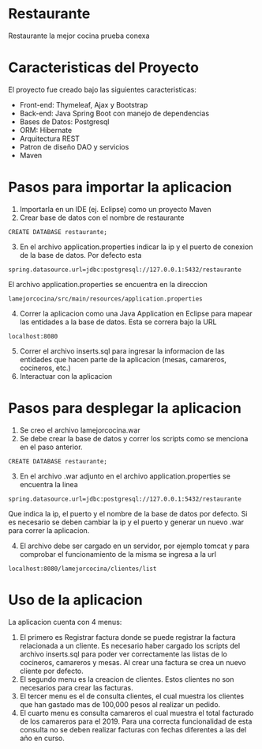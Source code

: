 # Restaurante
Restaurante la mejor cocina prueba conexa

# Caracteristicas del Proyecto
El proyecto fue creado bajo las siguientes caracteristicas:
  - Front-end: Thymeleaf, Ajax y Bootstrap
  - Back-end: Java Spring Boot con manejo de dependencias
  - Bases de Datos: Postgresql
  - ORM: Hibernate
  - Arquitectura REST
  - Patron de diseño DAO y servicios
  - Maven

# Pasos para importar la aplicacion
1. Importarla en un IDE (ej. Eclipse) como un proyecto Maven
2. Crear base de datos con el nombre de restaurante

```
CREATE DATABASE restaurante;
```

3. En el archivo application.properties indicar la ip y el puerto de conexion de la base de datos. Por defecto esta 

```
spring.datasource.url=jdbc:postgresql://127.0.0.1:5432/restaurante
```

El archivo application.properties se encuentra en la direccion
```
lamejorcocina/src/main/resources/application.properties
```

4. Correr la aplicacion como una Java Application en Eclipse para mapear las entidades a la base de datos. Esta se correra bajo la URL 
```
localhost:8080
```

5. Correr el archivo inserts.sql para ingresar la informacion de las entidades que hacen parte de la aplicacion (mesas, camareros, cocineros, etc.)
6. Interactuar con la aplicacion

# Pasos para desplegar la aplicacion
1. Se creo el archivo lamejorcocina.war
2. Se debe crear la base de datos y correr los scripts como se menciona en el paso anterior.

```
CREATE DATABASE restaurante;
```
3. En el archivo .war adjunto en el archivo application.properties se encuentra la linea 

```
spring.datasource.url=jdbc:postgresql://127.0.0.1:5432/restaurante
```

Que indica la ip, el puerto y el nombre de la base de datos por defecto. Si es necesario se deben cambiar la ip y el puerto y generar un nuevo .war para correr la aplicacion.

4. El archivo debe ser cargado en un servidor, por ejemplo tomcat y para comprobar el funcionamiento de la misma se ingresa a la url 

```
localhost:8080/lamejorcocina/clientes/list 
```

# Uso de la aplicacion
La aplicacion cuenta con 4 menus: 
1. El primero es Registrar factura donde se puede registrar la factura relacionada a un cliente. Es necesario haber cargado los scripts del archivo inserts.sql para poder ver correctamente las listas de lo cocineros, camareros y mesas. Al crear una factura se crea un nuevo cliente por defecto.
2. El segundo menu es la creacion de clientes. Estos clientes no son necesarios para crear las facturas.
3. El tercer menu es el de consulta clientes, el cual muestra los clientes que han gastado mas de 100,000 pesos al realizar un pedido.
4. El cuarto menu es consulta camareros el cual muestra el total facturado de los camareros para el 2019. Para una correcta funcionalidad de esta consulta no se deben realizar facturas con fechas diferentes a las del año en curso.
